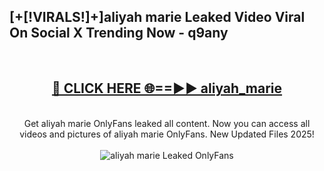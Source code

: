 <h2>[+[!VIRALS!]+]aliyah marie Leaked Video Viral On Social X Trending Now - q9any</h2>
<br>
<div align="center">
<h2><a href="https://libra.edu.pl?aliyah_marie" rel="nofollow">🔴 CLICK HERE 🌐==►► aliyah_marie</a></h2>
<br>
Get aliyah marie OnlyFans leaked all content. Now you can access all videos and pictures of aliyah marie OnlyFans. New Updated Files 2025!
<br>
<br>
<a href="https://libra.edu.pl?aliyah_marie" rel="nofollow" data-target="animated-image.originalLink"><img src="https://i.ibb.co.com/WyWwxjT/player-gif2.gif" alt="aliyah marie Leaked OnlyFans" style="max-width: 100%; display: inline-block;" data-target="animated-image.originalImage"></a>
</div>
<br>